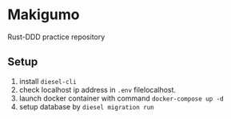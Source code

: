 # Makigumo
Rust-DDD practice repository

## Setup
1. install `diesel-cli`
2. check localhost ip address in `.env` filelocalhost.
3. launch docker container with command `docker-compose up -d` 
4. setup database by `diesel migration run`
